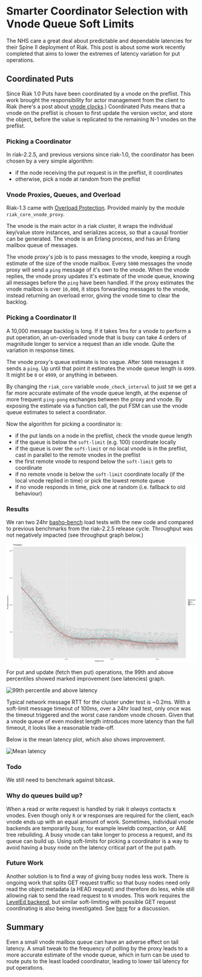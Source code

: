 # Smarter Coordinator Selection with Vnode Queue Soft Limits

The NHS care a great deal about predictable and dependable latencies
for their Spine II deployment of Riak. This post is about some work
recently completed that aims to lower the extremes of latency
variation for put operations.


## Coordinated Puts

Since Riak 1.0 Puts have been coordinated by a vnode on the
preflist. This work brought the responsibility for actor management
from the client to Riak (here's a post about
[vnode clocks](http://basho.com/posts/technical/vector-clocks-revisited/).)
Coordinated Puts means that a vnode on the preflist is chosen to first
update the version vector, and store the object, before the value is
replicated to the remaining N-1 vnodes on the preflist.

### Picking a Coordinator

In riak-2.2.5, and previous versions since riak-1.0, the coordinator
has been chosen by a very simple algorithm:

- if the node receiving the put request is in the preflist, it
  coordinates
- otherwise, pick a node at random from the preflist

### Vnode Proxies, Queues, and Overload

Riak-1.3 came with
[Overload Protection](https://github.com/basho/riak/blob/develop/releasenotes/riak-1.3.md#overload-protection--work-shedding). Provided
mainly by the module `riak_core_vnode_proxy`.

The vnode is the main actor in a riak cluster, it wraps the individual
key/value store instances, and serializes access, so that a causal
frontier can be generated. The vnode is an Erlang process, and has an
Erlang mailbox queue of messages.

The vnode proxy's job is to pass messages to the vnode, keeping a
rough estimate of the size of the vnode mailbox. Every `5000` messages
the vnode proxy will send a `ping` message of it's own to the
vnode. When the vnode replies, the vnode proxy updates it's estimate
of the vnode queue, knowing all messages before the `ping` have been
handled. If the proxy estimates the vnode mailbox is over `10,000`, it
stops forwarding messages to the vnode, instead returning an overload
error, giving the vnode time to clear the backlog.

### Picking a Coordinator II

A 10,000 message backlog is long. If it takes 1ms for a vnode to
perform a put operation, an un-overloaded vnode that is busy can take
4 orders of magnitude longer to service a request than an idle
vnode. Quite the variation in response times.

The vnode proxy's queue estimate is too vague. After `5000` messages
it sends a `ping`. Up until that point it estimates the vnode queue
length is `4999`. It might be `0` or `4999`, or anything in between.

By changing the `riak_core` variable `vnode_check_interval` to just
`50` we get a far more accurate estimate of the vnode queue length, at
the expense of more frequent `ping-pong` exchanges between the proxy
and vnode. By exposing the estimate via a function call, the put FSM
can use the vnode queue estimates to select a coordinator.

Now the algorithm for picking a coordinator is:

- if the put lands on a node in the preflist, check the vnode queue
  length
- if the queue is below the `soft-limit` (e.g. 100) coordinate locally
- if the queue is over the `soft-limit` or no local vnode is in the
  preflist, cast in parallel to the remote vnodes in the preflist
- the first remote vnode to respond below the `soft-limit` gets to coordinate
- if no remote vnode is below the `soft-limit` coordinate locally (if
  the local vnode replied in time) or pick the lowest remote queue
- if no vnode responds in time, pick one at random (i.e. fallback to
  old behaviour)

### Results

We ran two 24hr [basho-bench]() load tests with the new code and
compared to previous benchmarks from the riak-2.2.5 release
cycle. Throughput was not negatively impacted (see throughput graph
below.)

![Comparing Throughput](throughput.png "Comparative throughput")

For put and update (fetch then put) operations, the 99th and above
percentiles showed marked improvement (see latencies) graph.

![99th percentile and above latency](put-latency-tail.png "Comparative
 99th latency")

Typical network message RTT for the cluster under test is ~0.2ms. With
a soft-limit message timeout of 100ms, over a 24hr load test, only
once was the timeout triggered and the worst case random vnode
chosen. Given that a vnode queue of even modest length introduces more
latency than the full timeout, it looks like a reasonable trade-off.

Below is the mean latency plot, which also shows improvement.

![Mean latency](put-latency-mean.png "Comparative
 mean latency")


### Todo

We still need to benchmark against bitcask.

### Why do queues build up?

When a read or write request is handled by riak it _always_ contacts
`N` vnodes. Even though only `R` or `W` responses are required for the
client, each vnode ends up with an equal amount of work. Sometimes,
individual vnode backends are temporarily busy, for example leveldb
compaction, or AAE tree rebuilding. A busy vnode can take longer to
process a request, and its queue can build up. Using soft-limits for
picking a coordinator is a way to avoid having a busy node on the
latency critical part of the put path.

### Future Work

Another solution is to find a way of giving busy nodes less
work. There is ongoing work that splits GET request traffic so that
busy nodes need only read the object metadata (a HEAD request) and
therefore do less, while still allowing riak to send the read request
to `N` vnodes. This work requires the
[LevelEd backend](https://github.com/martinsumner/leveled), but
similar soft-limiting with possible GET request coordinating is also
being investigated. See
[here](https://github.com/martinsumner/leveled/blob/master/docs/FUTURE.md#n-heads-1-get-or-1-get-n-1-heads)
for a discussion.

## Summary

Even a small vnode mailbox queue can have an adverse effect on tail
latency. A small tweak to the frequency of polling by the proxy leads
to a more accurate estimate of the vnode queue, which in turn can be
used to route puts to the least loaded coordinator, leading to lower
tail latency for put operations.


